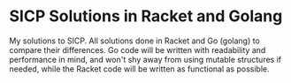 # SICP Solutions in Racket and Golang

My solutions to SICP. All solutions done in Racket and Go (golang) to compare
their differences. Go code will be written with readability and performance in
mind, and won't shy away from using mutable structures if needed, while the
Racket code will be written as functional as possible.
